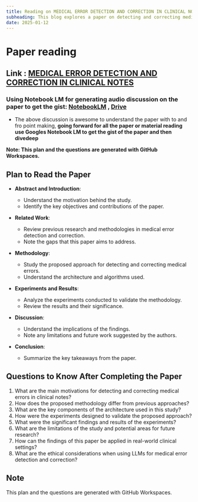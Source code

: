 ```yaml
---
title: Reading on MEDICAL ERROR DETECTION AND CORRECTION IN CLINICAL NOTES 
subheading: This blog explores a paper on detecting and correcting medical errors in clinical notes using Large Language Models (LLMs)
date: 2025-01-12
---
```


# Paper reading

## Link : [MEDICAL ERROR DETECTION AND CORRECTION IN CLINICAL NOTES](https://github.com/dinesh-coderepo/blogsite/blob/main/src/blog_posts/medical_llms/MEDEC-%20A%20BENCHMARK%20FOR%20MEDICAL%20ERROR%20DETECTION%20AND%20CORRECTION%20IN%20CLINICAL%20NOTES.pdf)

### Using Notebook LM for generating audio discussion on the paper to get the gist: [NotebookLM](https://notebooklm.google.com/notebook/a066cf7e-e61d-49bc-9e47-c8636c17ba65/audio) , [Drive](https://drive.google.com/file/d/1ACmw08az2Xu1B2MUVB3VNbh9HeuFx-RG/view?usp=drivesdk)

- The above discussion is awesome to understand the paper with to and fro point making, <b>going forward for all the paper or material reading use Googles Notebook LM to get the gist of the paper and then divedeep</b>



**Note: This plan and the questions are generated with GitHub Workspaces.**


## Plan to Read the Paper

- **Abstract and Introduction**:
    - Understand the motivation behind the study.
    - Identify the key objectives and contributions of the paper.

- **Related Work**:
    - Review previous research and methodologies in medical error detection and correction.
    - Note the gaps that this paper aims to address.

- **Methodology**:
    - Study the proposed approach for detecting and correcting medical errors.
    - Understand the architecture and algorithms used.

- **Experiments and Results**:
    - Analyze the experiments conducted to validate the methodology.
    - Review the results and their significance.

- **Discussion**:
    - Understand the implications of the findings.
    - Note any limitations and future work suggested by the authors.

- **Conclusion**:
    - Summarize the key takeaways from the paper.

## Questions to Know After Completing the Paper

1. What are the main motivations for detecting and correcting medical errors in clinical notes?
2. How does the proposed methodology differ from previous approaches?
3. What are the key components of the architecture used in this study?
4. How were the experiments designed to validate the proposed approach?
5. What were the significant findings and results of the experiments?
6. What are the limitations of the study and potential areas for future research?
7. How can the findings of this paper be applied in real-world clinical settings?
8. What are the ethical considerations when using LLMs for medical error detection and correction?

## Note
This plan and the questions are generated with GitHub Workspaces.




